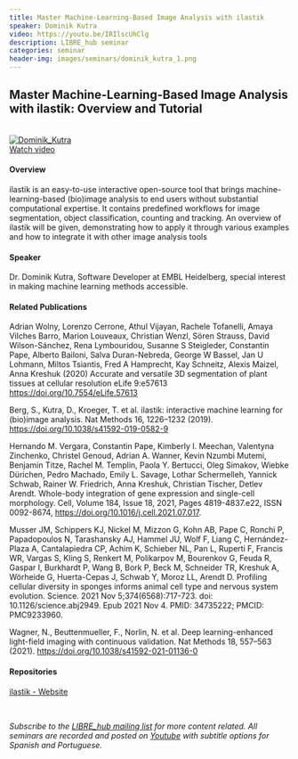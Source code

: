 ```yaml
---
title: Master Machine-Learning-Based Image Analysis with ilastik
speaker: Dominik Kutra
video: https://youtu.be/IRIlscUhClg
description: LIBRE_hub seminar
categories: seminar
header-img: images/seminars/dominik_kutra_1.png
---
```


## Master Machine-Learning-Based Image Analysis with ilastik: Overview and Tutorial

<br>

<div class="thumbnail-container">
  <a href="https://youtu.be/IRIlscUhClg">
    <img class="thumbnail" src="http://img.youtube.com/vi/IRIlscUhClg/0.jpg" alt="Dominik_Kutra">
    <div class="overlay">
      <span class="text">Watch video</span>
    </div>
  </a>
</div>

#### Overview
ilastik is an easy-to-use interactive open-source tool that brings machine-learning-based (bio)image analysis to end users without substantial computational expertise. It contains predefined workflows for image segmentation, object classification, counting and tracking. An overview of ilastik will be given, demonstrating how to apply it through various examples and how to integrate it with other image analysis tools

#### Speaker
Dr. Dominik Kutra, Software Developer at EMBL Heidelberg, special interest in making machine learning methods accessible.

#### Related Publications
Adrian Wolny, Lorenzo Cerrone, Athul Vijayan, Rachele Tofanelli, Amaya Vilches Barro, Marion Louveaux, Christian Wenzl, Sören Strauss, David Wilson-Sánchez, Rena Lymbouridou, Susanne S Steigleder, Constantin Pape, Alberto Bailoni, Salva Duran-Nebreda, George W Bassel, Jan U Lohmann, Miltos Tsiantis, Fred A Hamprecht, Kay Schneitz, Alexis Maizel, Anna Kreshuk (2020) Accurate and versatile 3D segmentation of plant tissues at cellular resolution eLife 9:e57613 https://doi.org/10.7554/eLife.57613

Berg, S., Kutra, D., Kroeger, T. et al. ilastik: interactive machine learning for (bio)image analysis. Nat Methods 16, 1226–1232 (2019). https://doi.org/10.1038/s41592-019-0582-9

Hernando M. Vergara, Constantin Pape, Kimberly I. Meechan, Valentyna Zinchenko, Christel Genoud, Adrian A. Wanner, Kevin Nzumbi Mutemi, Benjamin Titze, Rachel M. Templin, Paola Y. Bertucci, Oleg Simakov, Wiebke Dürichen, Pedro Machado, Emily L. Savage, Lothar Schermelleh, Yannick Schwab, Rainer W. Friedrich, Anna Kreshuk, Christian Tischer, Detlev Arendt. Whole-body integration of gene expression and single-cell morphology. Cell, Volume 184, Issue 18, 2021, Pages 4819-4837.e22, ISSN 0092-8674, https://doi.org/10.1016/j.cell.2021.07.017.

Musser JM, Schippers KJ, Nickel M, Mizzon G, Kohn AB, Pape C, Ronchi P, Papadopoulos N, Tarashansky AJ, Hammel JU, Wolf F, Liang C, Hernández-Plaza A, Cantalapiedra CP, Achim K, Schieber NL, Pan L, Ruperti F, Francis WR, Vargas S, Kling S, Renkert M, Polikarpov M, Bourenkov G, Feuda R, Gaspar I, Burkhardt P, Wang B, Bork P, Beck M, Schneider TR, Kreshuk A, Wörheide G, Huerta-Cepas J, Schwab Y, Moroz LL, Arendt D. Profiling cellular diversity in sponges informs animal cell type and nervous system evolution. Science. 2021 Nov 5;374(6568):717-723. doi: 10.1126/science.abj2949. Epub 2021 Nov 4. PMID: 34735222; PMCID: PMC9233960.

Wagner, N., Beuttenmueller, F., Norlin, N. et al. Deep learning-enhanced light-field imaging with continuous validation. Nat Methods 18, 557–563 (2021). https://doi.org/10.1038/s41592-021-01136-0
‌
#### Repositories
[ilastik - Website](https://www.ilastik.org/)

<br>

*Subscribe to the [LIBRE_hub mailing list](https://mailchi.mp/2efa11be3d6b/libre_hub) for more content related. All seminars are recorded and posted on [Youtube](https://www.youtube.com/channel/UCKaffupDA8KKrDE0rd668Xw) with subtitle options for Spanish and Portuguese.*
